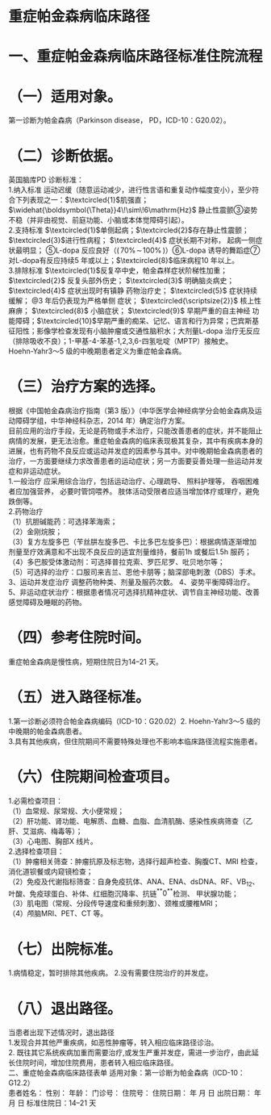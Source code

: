 # 重症帕金森病临床路径  
# 一、重症帕金森病临床路径标准住院流程  
# （一）适用对象。  
第一诊断为帕金森病（Parkinson disease， PD，ICD-10：G20.02）。  
# （二）诊断依据。  
英国脑库PD 诊断标准：  
1.纳入标准  运动迟缓（随意运动减少，进行性言语和重复动作幅度变小），至少符合下列表现之一：$\textcircled{1}$肌强直；$\widehat{\boldsymbol{\Theta}}4\!\sim\!6\mathrm{Hz}$ 静止性震颤③姿势不稳（并非由视觉、前庭功能、小脑或本体觉障碍引起）。  
2.支持标准  $\textcircled{1}$单侧起病；$\textcircled{2}$存在静止性震颤；$\textcircled{3}$进行性病程； $\textcircled{4}$ 症状长期不对称， 起病一侧症状最明显； ⑤L-dopa 反应良好（$(\,70\%\!\sim\!100\%\,)$）⑥L-dopa 诱导的舞蹈症⑦对L-dopa有反应持续5 年或以上；$\textcircled{8}$临床病程10 年以上。  
3.排除标准  $\textcircled{1}$反复卒中史，帕金森样症状阶梯性加重；$\textcircled{2}$ 反复头部外伤史； $\textcircled{3}$ 明确脑炎病史； $\textcircled{4}$ 症状出现时有镇静 药物治疗史； $\textcircled{5}$ 症状持续缓解； $@3$  年后仍表现为严格单侧 症状； $\textcircled{\scriptsize{2}}$ 核上性麻痹； $\textcircled{8}$ 小脑症状； $\textcircled{9}$ 早期严重的自主神经 功能障碍；$\textcircled{10}$早期严重的痴呆、记忆、语言和行为异常；巴宾斯基征阳性；影像学检查发现有小脑肿瘤或交通性脑积水；大剂量L-dopa 治疗无反应（排除吸收不良）；1-甲基-4-苯基-1,2,3,6-四氢吡啶（MPTP）接触史。  
Hoehn-Yahr3～5 级的中晚期患者定义为重症帕金森病。  
# （三）治疗方案的选择。  
根据《中国帕金森病治疗指南（第3 版）》（中华医学会神经病学分会帕金森病及运动障碍学组，中华神经科杂志，2014 年）确定治疗方案。  
目前应用的治疗手段，无论是药物或手术治疗，只能改善患者的症状，并不能阻止病情的发展，更无法治愈。重症帕金森病的临床表现极其复杂，其中有疾病本身的进展，也有药物不良反应或运动并发症的因素参与其中。对中晚期帕金森病患者的治疗，一方面要继续力求改善患者的运动症状；另一方面要妥善处理一些运动并发症和非运动症状。  
1.一般治疗  应采用综合治疗，包括运动治疗、心理疏导、 照料护理等， 吞咽困难者应加强营养， 必要时管饲喂养。 肢体活动受限者应适当增加体疗或理疗，避免跌倒等。  
2.药物治疗  
（1）抗胆碱能药：可选择苯海索；  
（2）金刚烷胺；  
（3）复方左旋多巴（苄丝肼左旋多巴、卡比多巴左旋多巴）：根据病情逐渐增加剂量至疗效满意和不出现不良反应的适宜剂量维持，餐前1h 或餐后1.5h 服药；  
（4）多巴胺受体激动剂：可选择普拉克索、罗匹尼罗、吡贝地尔等；  
（5）可选择的治疗：口服司来吉兰、恩他卡朋等；脑深部电刺激（DBS）手术。  
3、运动并发症治疗  调整药物种类、剂量及服药次数。 4、姿势平衡障碍治疗。  
5、非运动症状治疗：根据患者情况可选择抗精神症状、调节自主神经功能、改善感觉障碍及睡眠的药物。  
# （四）参考住院时间。  
重症帕金森病是慢性病，短期住院日为14–21 天。  
# （五）进入路径标准。  
1.第一诊断必须符合帕金森病编码（ICD-10：G20.02）2. Hoehn-Yahr3～5 级的中晚期的帕金森病患者。  
3.具有其他疾病，但住院期间不需要特殊处理也不影响本临床路径流程实施患者。  
# （六）住院期间检查项目。  
1.必需检查项目：  
（1）血常规、尿常规、大小便常规；  
（2）肝功能、肾功能、电解质、血糖、血脂、血清肌酶、感染性疾病筛查（乙肝、艾滋病、梅毒等）；  
（3）心电图、胸部X 线片。  
2.选择检查项目：  
（1）肿瘤相关筛查：肿瘤抗原及标志物，选择行超声检查、胸腹CT、MRI 检查，消化道钡餐或内窥镜检查；  
（2）免疫及代谢指标筛查：自身免疫抗体、ANA、ENA、dsDNA、RF、$\mathrm{VB_{12}}$、叶酸、免疫球蛋白、补体、红细胞沉降率、抗链$^{**}0^{**}$检测、 甲状腺功能；  
（3）肌电图（常规、分段传导速度和重频刺激）、颈椎或腰椎MRI；  
（4）颅脑MRI、PET、CT 等。  
# （七）出院标准。  
1.病情稳定，暂时排除其他疾病。 2.没有需要住院治疗的并发症。  
# （八）退出路径。  
当患者出现下述情况时，退出路径  
1.发现合并其他严重疾病，如恶性肿瘤等，转入相应临床路径诊治。  
2. 既往其它系统疾病加重而需要治疗,或发生严重并发症，需进一步治疗，由此延长住院时间，增加住院费用，患者转入相应临床路径。  
二、重症帕金森病临床路径表单 适用对象：第一诊断为帕金森病（ICD-10：G12.2）  
患者姓名：         性别：         年龄：    门诊号：         住院号：          住院日期：    年    月    日  出院日期：    年    月    日 标准住院日：14–21 天  
